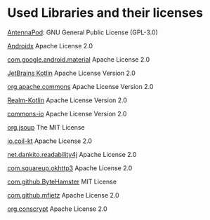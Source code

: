  
# Used Libraries and their licenses

[AntennaPod](https://github.com/AntennaPod/AntennaPod/blob/develop/LICENSE): GNU General Public License (GPL-3.0)

[Androidx](https://github.com/androidx/androidx/blob/androidx-main/LICENSE.txt) Apache License 2.0

[com.google.android.material](https://github.com/material-components/material-components-android/blob/master/LICENSE)
Apache License 2.0

[JetBrains Kotlin](https://github.com/JetBrains/kotlin/blob/master/license/LICENSE.txt) Apache License Version 2.0

[org.apache.commons](https://commons.apache.org/proper/commons-bsf/license.html) Apache License Version 2.0

[Realm-Kotlin](https://github.com/realm/realm-kotlin/blob/main/LICENSE) Apache License Version 2.0

[commons-io](https://github.com/apache/commons-io/blob/master/LICENSE.txt) Apache License Version 2.0

[org.jsoup](https://jsoup.org/license) The MIT License

[io.coil-kt](https://github.com/coil-kt/coil/blob/main/LICENSE.txt) Apache License 2.0

[net.dankito.readability4j](https://github.com/dankito/Readability4J/blob/master/LICENSE) Apache License 2.0

[com.squareup.okhttp3](https://github.com/square/okhttp/blob/master/LICENSE.txt) Apache License 2.0

[com.github.ByteHamster](https://github.com/ByteHamster/SearchPreference/blob/master/LICENSE) MIT License

[com.github.mfietz](https://github.com/mfietz/fyydlin/blob/master/LICENSE) Apache License 2.0

[//]: # ([javax.inject]&#40;https://github.com/javax-inject/javax-inject&#41; Apache License 2.0)

[org.conscrypt](https://github.com/google/conscrypt/blob/master/LICENSE) Apache License 2.0
